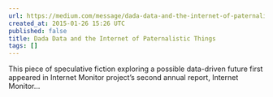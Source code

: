```yaml
---
url: https://medium.com/message/dada-data-and-the-internet-of-paternalistic-things-7bb4321d35c4
created_at: 2015-01-26 15:26 UTC
published: false
title: Dada Data and the Internet of Paternalistic Things
tags: []
---
```


This piece of speculative fiction exploring a possible data-driven future first appeared in Internet Monitor project’s second annual report, Internet Monitor…
